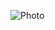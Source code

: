 ![Photo](https://raw.githubusercontent.com/rayc2045/resume-layout-training/main/assets/design_layout.png)
